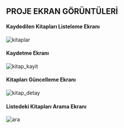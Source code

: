 ## PROJE EKRAN GÖRÜNTÜLERİ
#### Kaydedilen Kitapları Listeleme Ekranı
![kitaplar](https://user-images.githubusercontent.com/112012287/211194307-992fa5a0-cd8f-47a5-9e1b-990bdafd392b.jpg)
#### Kaydetme Ekranı
![kitap_kayit](https://user-images.githubusercontent.com/112012287/211194310-1dc2d79d-a1e4-4e90-acf7-387a2a283050.jpg)
#### Kitapları Güncelleme Ekranı
![kitap_detay](https://user-images.githubusercontent.com/112012287/211194312-b57ef5ff-9dc0-4084-b75e-28e8a5e24eb5.jpg)
#### Listedeki Kitapları Arama Ekranı
![ara](https://user-images.githubusercontent.com/112012287/211194313-4df4c81a-be4f-4355-947e-11136b275ba8.jpg)
